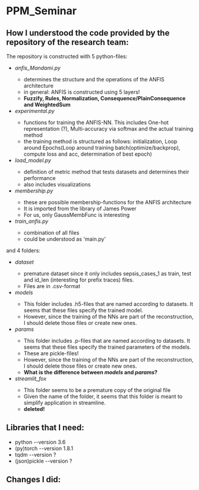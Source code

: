 # PPM_Seminar

## How I understood the code provided by the repository of the research team:

The repository is constructed with 5 python-files:
<ul>
	<li> <i>anfis_Mandami.py</i> </li>
    <ul>
        <li>determines the structure and the operations of the ANFIS architecture</li>
        <li>in general: ANFIS is constructed using 5 layers!</li> 
        <li><b>Fuzzify, Rules, Normalization, Consequence/PlainConsequence and WeightedSum</b></li>
    </ul>
    <li> <i>experimental.py</i> </li>
    <ul>
        <li>functions for training the ANFIS-NN. This includes One-hot representation (?), Multi-accuracy via softmax and the actual training method</li>
        <li>the training method is structured as follows: initialization, Loop around Epochs(Loop around training batch(optimize/backprop), compute loss and acc, determination of best epoch)</li>
    </ul>
    <li> <i>load_model.py</i> </li>
    <ul>
        <li>definition of metric method that tests datasets and determines their performance</li>
        <li>also includes visualizations</li>
    </ul>
    <li> <i>membership.py</i> </li>
    <ul>
        <li>these are possible membership-functions for the ANFIS architecture</li>
        <li>It is imported from the library of James Power</li>
        <li>For us, only GaussMembFunc is interesting
    </ul>
    <li> <i>train_anfis.py</i> </li>
    <ul>
        <li>combination of all files</li>
        <li>could be understood as 'main.py'</li>
    </ul>
</ul>
and 4 folders:
<ul>
	<li> <i>dataset</i> </li>
    <ul>
        <li>premature dataset since it only includes sepsis_cases_1 as train, test and id_len (interesting for prefix traces) files.</li>
        <li>Files are in .csv-format</li>
    </ul>
    <li> <i>models</i> </li>
    <ul>
        <li>This folder includes .h5-files that are named according to datasets. It seems that these files specify the trained model.</li>
        <li>However, since the training of the NNs are part of the reconstruction, I should delete those files or create new ones.</li>
    </ul>
    <li> <i>params</i> </li>
    <ul>
        <li>This folder includes .p-files that are named according to datasets. It seems that these files specify the trained parameters of the models.</li>
        <li>These are pickle-files!</li>
        <li>However, since the training of the NNs are part of the reconstruction, I should delete those files or create new ones.</li>
        <li><b>What is the difference between <i>models</i> and <i>params</i>?</b></li>
    </ul>
    <li> <i>streamlit_fox</i> </li>
    <ul>
        <li>This folder seems to be a premature copy of the original file</li>
        <li>Given the name of the folder, it seems that this folder is meant to simplify application in streamline.</li>
        <li><b>deleted!</b></li> 
    </ul>
</ul>

## Libraries that I need:
<ul>
    <li>python --version 3.6</li>
    <li>(py)torch --version 1.8.1</li>
    <li>tqdm --version ?</li>
    <li>(json)pickle --version ?</li>
</ul>

## Changes I did: